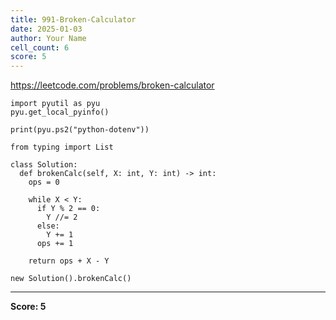 ```yaml
---
title: 991-Broken-Calculator
date: 2025-01-03
author: Your Name
cell_count: 6
score: 5
---
```


https://leetcode.com/problems/broken-calculator


```
import pyutil as pyu
pyu.get_local_pyinfo()
```


```
print(pyu.ps2("python-dotenv"))
```


```
from typing import List
```


```
class Solution:
  def brokenCalc(self, X: int, Y: int) -> int:
    ops = 0

    while X < Y:
      if Y % 2 == 0:
        Y //= 2
      else:
        Y += 1
      ops += 1

    return ops + X - Y
```


```
new Solution().brokenCalc()
```


---
**Score: 5**